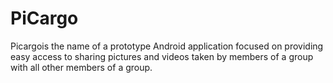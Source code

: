# PiCargo
Picargois the name of a prototype Android application focused on providing easy access to sharing pictures and videos taken by members of a group with all other members of a group. 
